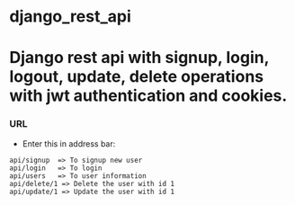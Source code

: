# django_rest_api

# Django rest api with signup, login, logout, update, delete operations with jwt authentication and  cookies.

### URL 
- Enter this in address bar:
```
api/signup  => To signup new user
api/login   => To login 
api/users   => To user information
api/delete/1 => Delete the user with id 1
api/update/1 => Update the user with id 1
```

